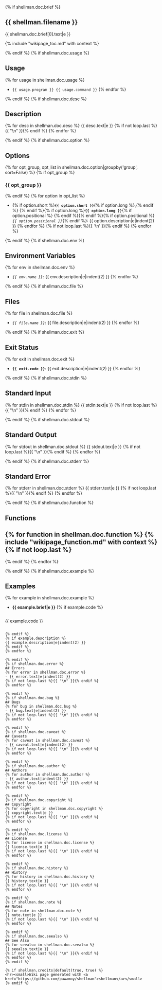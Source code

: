 {% if shellman.doc.brief %}
## {{ shellman.filename }}
{{ shellman.doc.brief[0].text|e }}

{% include "wikipage_toc.md" with context %}

{% endif %}
{% if shellman.doc.usage %}
## Usage
{% for usage in shellman.doc.usage %}
- `{{ usage.program }} {{ usage.command }}`
{% endfor %}

{% endif %}
{% if shellman.doc.desc %}
## Description
{% for desc in shellman.doc.desc %}
{{ desc.text|e }}
{% if not loop.last %}{{ "\n" }}{% endif %}
{% endfor %}

{% endif %}
{% if shellman.doc.option %}
## Options
{% for opt_group, opt_list in shellman.doc.option|groupby('group', sort=False) %}
{% if opt_group %}
### {{ opt_group }}
{% endif %}
{% for option in opt_list %}
- {% if option.short %}**`{{ option.short }}`**{% if option.long %},{% endif %} {% endif %}{% if option.long %}**`{{ option.long }}`**{% if option.positional %} {% endif %}{% endif %}{% if option.positional %}*`{{ option.positional }}`*{% endif %}:
  {{ option.description|e|indent(2) }}
{% endfor %}
{% if not loop.last %}{{ '\n' }}{% endif %}
{% endfor %}

{% endif %}
{% if shellman.doc.env %}
## Environment Variables
{% for env in shellman.doc.env %}
- *`{{ env.name }}`*:
  {{ env.description|e|indent(2) }}
{% endfor %}

{% endif %}
{% if shellman.doc.file %}
## Files
{% for file in shellman.doc.file %}
- *`{{ file.name }}`*:
  {{ file.description|e|indent(2) }}
{% endfor %}

{% endif %}
{% if shellman.doc.exit %}
## Exit Status
{% for exit in shellman.doc.exit %}
- **`{{ exit.code }}`**:
  {{ exit.description|e|indent(2) }}
{% endfor %}

{% endif %}
{% if shellman.doc.stdin %}
## Standard Input
{% for stdin in shellman.doc.stdin %}
{{ stdin.text|e }}
{% if not loop.last %}{{ "\n" }}{% endif %}
{% endfor %}

{% endif %}
{% if shellman.doc.stdout %}
## Standard Output
{% for stdout in shellman.doc.stdout %}
{{ stdout.text|e }}
{% if not loop.last %}{{ "\n" }}{% endif %}
{% endfor %}

{% endif %}
{% if shellman.doc.stderr %}
## Standard Error
{% for stderr in shellman.doc.stderr %}
{{ stderr.text|e }}
{% if not loop.last %}{{ "\n" }}{% endif %}
{% endfor %}

{% endif %}
{% if shellman.doc.function %}
## Functions
{% for function in shellman.doc.function %}
{% include "wikipage_function.md" with context %}
{% if not loop.last %}
---
{% endif %}
{% endfor %}

{% endif %}
{% if shellman.doc.example %}
## Examples
{% for example in shellman.doc.example %}
- **{{ example.brief|e }}**
{% if example.code %}

  ```{{ example.code_lang }}
{{ example.code }}
  ```

{% endif %}
{% if example.description %}
  {{ example.description|e|indent(2) }}
{% endif %}
{% endfor %}

{% endif %}
{% if shellman.doc.error %}
## Errors
{% for error in shellman.doc.error %}
- {{ error.text|e|indent(2) }}
{% if not loop.last %}{{ "\n" }}{% endif %}
{% endfor %}

{% endif %}
{% if shellman.doc.bug %}
## Bugs
{% for bug in shellman.doc.bug %}
- {{ bug.text|e|indent(2) }}
{% if not loop.last %}{{ "\n" }}{% endif %}
{% endfor %}

{% endif %}
{% if shellman.doc.caveat %}
## Caveats
{% for caveat in shellman.doc.caveat %}
- {{ caveat.text|e|indent(2) }}
{% if not loop.last %}{{ "\n" }}{% endif %}
{% endfor %}

{% endif %}
{% if shellman.doc.author %}
## Authors
{% for author in shellman.doc.author %}
- {{ author.text|indent(2) }}
{% if not loop.last %}{{ "\n" }}{% endif %}
{% endfor %}

{% endif %}
{% if shellman.doc.copyright %}
## Copyright
{% for copyright in shellman.doc.copyright %}
{{ copyright.text|e }}
{% if not loop.last %}{{ "\n" }}{% endif %}
{% endfor %}

{% endif %}
{% if shellman.doc.license %}
## License
{% for license in shellman.doc.license %}
{{ license.text|e }}
{% if not loop.last %}{{ "\n" }}{% endif %}
{% endfor %}

{% endif %}
{% if shellman.doc.history %}
## History
{% for history in shellman.doc.history %}
{{ history.text|e }}
{% if not loop.last %}{{ "\n" }}{% endif %}
{% endfor %}

{% endif %}
{% if shellman.doc.note %}
## Notes
{% for note in shellman.doc.note %}
{{ note.text|e }}
{% if not loop.last %}{{ "\n" }}{% endif %}
{% endfor %}

{% endif %}
{% if shellman.doc.seealso %}
## See Also
{% for seealso in shellman.doc.seealso %}
{{ seealso.text|e }}
{% if not loop.last %}{{ "\n" }}{% endif %}
{% endfor %}
{% endif %}

{% if shellman.credits|default(true, true) %}
<hr><small>Wiki page generated with <a href="https://github.com/pawamoy/shellman">shellman</a></small>
{% endif %}
